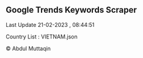 

## Google Trends Keywords Scraper 
 
Last Update 21-02-2023 , 08:44:51

Country List :
VIETNAM.json



© Abdul Muttaqin 
